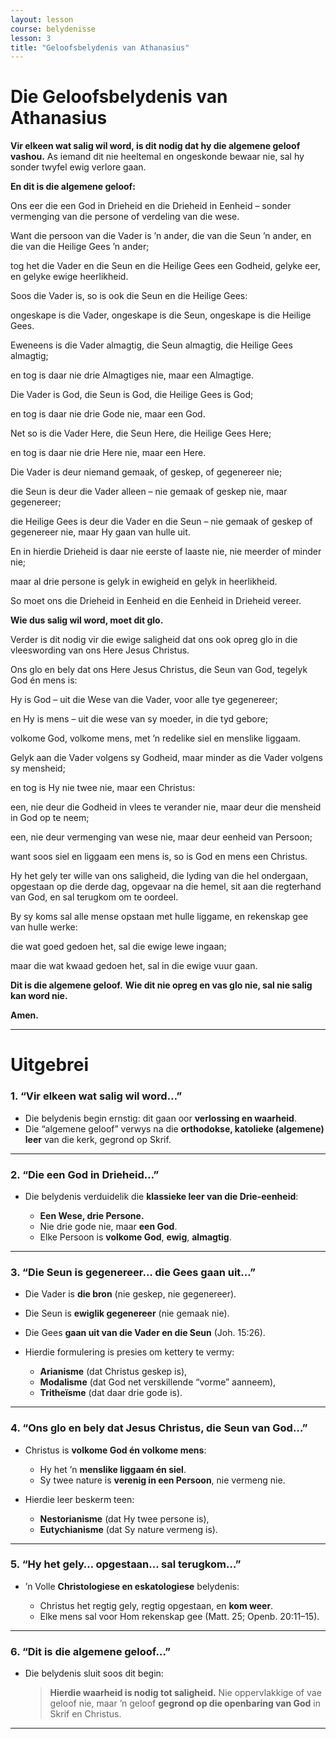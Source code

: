 ```yaml
---
layout: lesson
course: belydenisse
lesson: 3
title: "Geloofsbelydenis van Athanasius"
---
```


# **Die Geloofsbelydenis van Athanasius**

**Vir elkeen wat salig wil word, is dit nodig dat hy die algemene geloof vashou.**
As iemand dit nie heeltemal en ongeskonde bewaar nie, sal hy sonder twyfel ewig verlore gaan.

**En dit is die algemene geloof:**

Ons eer die een God in Drieheid
en die Drieheid in Eenheid –
sonder vermenging van die persone
of verdeling van die wese.

Want die persoon van die Vader is ’n ander,
die van die Seun ’n ander,
en die van die Heilige Gees ’n ander;

tog het die Vader en die Seun en die Heilige Gees
een Godheid,
gelyke eer,
en gelyke ewige heerlikheid.

Soos die Vader is,
so is ook die Seun
en die Heilige Gees:

ongeskape is die Vader,
ongeskape is die Seun,
ongeskape is die Heilige Gees.

Eweneens is die Vader almagtig,
die Seun almagtig,
die Heilige Gees almagtig;

en tog is daar nie drie Almagtiges nie,
maar een Almagtige.

Die Vader is God,
die Seun is God,
die Heilige Gees is God;

en tog is daar nie drie Gode nie,
maar een God.

Net so is die Vader Here,
die Seun Here,
die Heilige Gees Here;

en tog is daar nie drie Here nie,
maar een Here.

Die Vader is deur niemand gemaak,
of geskep, of gegenereer nie;

die Seun is deur die Vader alleen –
nie gemaak of geskep nie, maar gegenereer;

die Heilige Gees is deur die Vader en die Seun –
nie gemaak of geskep of gegenereer nie,
maar Hy gaan van hulle uit.

En in hierdie Drieheid
is daar nie eerste of laaste nie,
nie meerder of minder nie;

maar al drie persone is
gelyk in ewigheid
en gelyk in heerlikheid.

So moet ons die Drieheid in Eenheid
en die Eenheid in Drieheid vereer.

**Wie dus salig wil word, moet dit glo.**

Verder is dit nodig vir die ewige saligheid
dat ons ook opreg glo
in die vleeswording van ons Here Jesus Christus.

Ons glo en bely dat
ons Here Jesus Christus, die Seun van God,
tegelyk God én mens is:

Hy is God –
uit die Wese van die Vader, voor alle tye gegenereer;

en Hy is mens –
uit die wese van sy moeder, in die tyd gebore;

volkome God,
volkome mens,
met ’n redelike siel en menslike liggaam.

Gelyk aan die Vader volgens sy Godheid,
maar minder as die Vader volgens sy mensheid;

en tog is Hy nie twee nie,
maar een Christus:

een, nie deur die Godheid in vlees te verander nie,
maar deur die mensheid in God op te neem;

een, nie deur vermenging van wese nie,
maar deur eenheid van Persoon;

want soos siel en liggaam een mens is,
so is God en mens een Christus.

Hy het gely ter wille van ons saligheid,
die lyding van die hel ondergaan,
opgestaan op die derde dag,
opgevaar na die hemel,
sit aan die regterhand van God,
en sal terugkom om te oordeel.

By sy koms sal alle mense opstaan
met hulle liggame,
en rekenskap gee van hulle werke:

die wat goed gedoen het,
sal die ewige lewe ingaan;

maar die wat kwaad gedoen het,
sal in die ewige vuur gaan.

**Dit is die algemene geloof.**
**Wie dit nie opreg en vas glo nie, sal nie salig kan word nie.**

**Amen.**

---

# Uitgebrei

### **1. “Vir elkeen wat salig wil word…”**

* Die belydenis begin ernstig: dit gaan oor **verlossing en waarheid**.
* Die “algemene geloof” verwys na die **orthodokse, katolieke (algemene) leer** van die kerk, gegrond op Skrif.

---

### **2. “Die een God in Drieheid…”**

* Die belydenis verduidelik die **klassieke leer van die Drie-eenheid**:

  * **Een Wese, drie Persone.**
  * Nie drie gode nie, maar **een God**.
  * Elke Persoon is **volkome God**, **ewig**, **almagtig**.

---

### **3. “Die Seun is gegenereer… die Gees gaan uit…”**

* Die Vader is **die bron** (nie geskep, nie gegenereer).
* Die Seun is **ewiglik gegenereer** (nie gemaak nie).
* Die Gees **gaan uit van die Vader en die Seun** (Joh. 15:26).
* Hierdie formulering is presies om kettery te vermy:

  * **Arianisme** (dat Christus geskep is),
  * **Modalisme** (dat God net verskillende “vorme” aanneem),
  * **Tritheïsme** (dat daar drie gode is).

---

### **4. “Ons glo en bely dat Jesus Christus, die Seun van God…”**

* Christus is **volkome God én volkome mens**:

  * Hy het ’n **menslike liggaam én siel**.
  * Sy twee nature is **verenig in een Persoon**, nie vermeng nie.
* Hierdie leer beskerm teen:

  * **Nestorianisme** (dat Hy twee persone is),
  * **Eutychianisme** (dat Sy nature vermeng is).

---

### **5. “Hy het gely… opgestaan… sal terugkom…”**

* ’n Volle **Christologiese en eskatologiese** belydenis:

  * Christus het regtig gely, regtig opgestaan, en **kom weer**.
  * Elke mens sal voor Hom rekenskap gee (Matt. 25; Openb. 20:11–15).

---

### **6. “Dit is die algemene geloof…”**

* Die belydenis sluit soos dit begin:

  > **Hierdie waarheid is nodig tot saligheid.**
  > Nie oppervlakkige of vae geloof nie, maar ’n geloof **gegrond op die openbaring van God** in Skrif en Christus.

---
